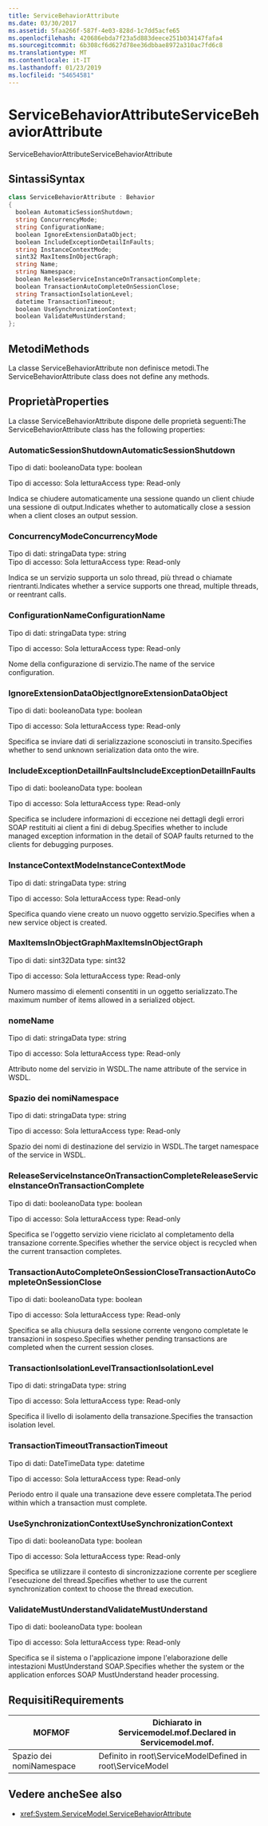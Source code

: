 ```yaml
---
title: ServiceBehaviorAttribute
ms.date: 03/30/2017
ms.assetid: 5faa266f-587f-4e03-828d-1c7dd5acfe65
ms.openlocfilehash: 420686ebda7f23a5d883deece251b034147fafa4
ms.sourcegitcommit: 6b308cf6d627d78ee36dbbae8972a310ac7fd6c8
ms.translationtype: MT
ms.contentlocale: it-IT
ms.lasthandoff: 01/23/2019
ms.locfileid: "54654581"
---
```

# <a name="servicebehaviorattribute"></a><span data-ttu-id="334ca-102">ServiceBehaviorAttribute</span><span class="sxs-lookup"><span data-stu-id="334ca-102">ServiceBehaviorAttribute</span></span>
<span data-ttu-id="334ca-103">ServiceBehaviorAttribute</span><span class="sxs-lookup"><span data-stu-id="334ca-103">ServiceBehaviorAttribute</span></span>  
  
## <a name="syntax"></a><span data-ttu-id="334ca-104">Sintassi</span><span class="sxs-lookup"><span data-stu-id="334ca-104">Syntax</span></span>  
  
```csharp
class ServiceBehaviorAttribute : Behavior  
{  
  boolean AutomaticSessionShutdown;  
  string ConcurrencyMode;  
  string ConfigurationName;  
  boolean IgnoreExtensionDataObject;  
  boolean IncludeExceptionDetailInFaults;  
  string InstanceContextMode;  
  sint32 MaxItemsInObjectGraph;  
  string Name;  
  string Namespace;  
  boolean ReleaseServiceInstanceOnTransactionComplete;  
  boolean TransactionAutoCompleteOnSessionClose;  
  string TransactionIsolationLevel;  
  datetime TransactionTimeout;  
  boolean UseSynchronizationContext;  
  boolean ValidateMustUnderstand;  
};  
```  
  
## <a name="methods"></a><span data-ttu-id="334ca-105">Metodi</span><span class="sxs-lookup"><span data-stu-id="334ca-105">Methods</span></span>  
 <span data-ttu-id="334ca-106">La classe ServiceBehaviorAttribute non definisce metodi.</span><span class="sxs-lookup"><span data-stu-id="334ca-106">The ServiceBehaviorAttribute class does not define any methods.</span></span>  
  
## <a name="properties"></a><span data-ttu-id="334ca-107">Proprietà</span><span class="sxs-lookup"><span data-stu-id="334ca-107">Properties</span></span>  
 <span data-ttu-id="334ca-108">La classe ServiceBehaviorAttribute dispone delle proprietà seguenti:</span><span class="sxs-lookup"><span data-stu-id="334ca-108">The ServiceBehaviorAttribute class has the following properties:</span></span>  
  
### <a name="automaticsessionshutdown"></a><span data-ttu-id="334ca-109">AutomaticSessionShutdown</span><span class="sxs-lookup"><span data-stu-id="334ca-109">AutomaticSessionShutdown</span></span>  
 <span data-ttu-id="334ca-110">Tipo di dati: booleano</span><span class="sxs-lookup"><span data-stu-id="334ca-110">Data type: boolean</span></span>  
  
 <span data-ttu-id="334ca-111">Tipo di accesso: Sola lettura</span><span class="sxs-lookup"><span data-stu-id="334ca-111">Access type: Read-only</span></span>  
  
 <span data-ttu-id="334ca-112">Indica se chiudere automaticamente una sessione quando un client chiude una sessione di output.</span><span class="sxs-lookup"><span data-stu-id="334ca-112">Indicates whether to automatically close a session when a client closes an output session.</span></span>  
  
### <a name="concurrencymode"></a><span data-ttu-id="334ca-113">ConcurrencyMode</span><span class="sxs-lookup"><span data-stu-id="334ca-113">ConcurrencyMode</span></span>  
 <span data-ttu-id="334ca-114">Tipo di dati: stringa</span><span class="sxs-lookup"><span data-stu-id="334ca-114">Data type: string</span></span>  
<span data-ttu-id="334ca-115">Tipo di accesso: Sola lettura</span><span class="sxs-lookup"><span data-stu-id="334ca-115">Access type: Read-only</span></span>  
  
 <span data-ttu-id="334ca-116">Indica se un servizio supporta un solo thread, più thread o chiamate rientranti.</span><span class="sxs-lookup"><span data-stu-id="334ca-116">Indicates whether a service supports one thread, multiple threads, or reentrant calls.</span></span>  
  
### <a name="configurationname"></a><span data-ttu-id="334ca-117">ConfigurationName</span><span class="sxs-lookup"><span data-stu-id="334ca-117">ConfigurationName</span></span>  
 <span data-ttu-id="334ca-118">Tipo di dati: stringa</span><span class="sxs-lookup"><span data-stu-id="334ca-118">Data type: string</span></span>  
  
 <span data-ttu-id="334ca-119">Tipo di accesso: Sola lettura</span><span class="sxs-lookup"><span data-stu-id="334ca-119">Access type: Read-only</span></span>  
  
 <span data-ttu-id="334ca-120">Nome della configurazione di servizio.</span><span class="sxs-lookup"><span data-stu-id="334ca-120">The name of the service configuration.</span></span>  
  
### <a name="ignoreextensiondataobject"></a><span data-ttu-id="334ca-121">IgnoreExtensionDataObject</span><span class="sxs-lookup"><span data-stu-id="334ca-121">IgnoreExtensionDataObject</span></span>  
 <span data-ttu-id="334ca-122">Tipo di dati: booleano</span><span class="sxs-lookup"><span data-stu-id="334ca-122">Data type: boolean</span></span>  
  
 <span data-ttu-id="334ca-123">Tipo di accesso: Sola lettura</span><span class="sxs-lookup"><span data-stu-id="334ca-123">Access type: Read-only</span></span>  
  
 <span data-ttu-id="334ca-124">Specifica se inviare dati di serializzazione sconosciuti in transito.</span><span class="sxs-lookup"><span data-stu-id="334ca-124">Specifies whether to send unknown serialization data onto the wire.</span></span>  
  
### <a name="includeexceptiondetailinfaults"></a><span data-ttu-id="334ca-125">IncludeExceptionDetailInFaults</span><span class="sxs-lookup"><span data-stu-id="334ca-125">IncludeExceptionDetailInFaults</span></span>  
 <span data-ttu-id="334ca-126">Tipo di dati: booleano</span><span class="sxs-lookup"><span data-stu-id="334ca-126">Data type: boolean</span></span>  
  
 <span data-ttu-id="334ca-127">Tipo di accesso: Sola lettura</span><span class="sxs-lookup"><span data-stu-id="334ca-127">Access type: Read-only</span></span>  
  
 <span data-ttu-id="334ca-128">Specifica se includere informazioni di eccezione nei dettagli degli errori SOAP restituiti ai client a fini di debug.</span><span class="sxs-lookup"><span data-stu-id="334ca-128">Specifies whether to include managed exception information in the detail of SOAP faults returned to the clients for debugging purposes.</span></span>  
  
### <a name="instancecontextmode"></a><span data-ttu-id="334ca-129">InstanceContextMode</span><span class="sxs-lookup"><span data-stu-id="334ca-129">InstanceContextMode</span></span>  
 <span data-ttu-id="334ca-130">Tipo di dati: stringa</span><span class="sxs-lookup"><span data-stu-id="334ca-130">Data type: string</span></span>  
  
 <span data-ttu-id="334ca-131">Tipo di accesso: Sola lettura</span><span class="sxs-lookup"><span data-stu-id="334ca-131">Access type: Read-only</span></span>  
  
 <span data-ttu-id="334ca-132">Specifica quando viene creato un nuovo oggetto servizio.</span><span class="sxs-lookup"><span data-stu-id="334ca-132">Specifies when a new service object is created.</span></span>  
  
### <a name="maxitemsinobjectgraph"></a><span data-ttu-id="334ca-133">MaxItemsInObjectGraph</span><span class="sxs-lookup"><span data-stu-id="334ca-133">MaxItemsInObjectGraph</span></span>  
 <span data-ttu-id="334ca-134">Tipo di dati: sint32</span><span class="sxs-lookup"><span data-stu-id="334ca-134">Data type: sint32</span></span>  
  
 <span data-ttu-id="334ca-135">Tipo di accesso: Sola lettura</span><span class="sxs-lookup"><span data-stu-id="334ca-135">Access type: Read-only</span></span>  
  
 <span data-ttu-id="334ca-136">Numero massimo di elementi consentiti in un oggetto serializzato.</span><span class="sxs-lookup"><span data-stu-id="334ca-136">The maximum number of items allowed in a serialized object.</span></span>  
  
### <a name="name"></a><span data-ttu-id="334ca-137">nome</span><span class="sxs-lookup"><span data-stu-id="334ca-137">Name</span></span>  
 <span data-ttu-id="334ca-138">Tipo di dati: stringa</span><span class="sxs-lookup"><span data-stu-id="334ca-138">Data type: string</span></span>  
  
 <span data-ttu-id="334ca-139">Tipo di accesso: Sola lettura</span><span class="sxs-lookup"><span data-stu-id="334ca-139">Access type: Read-only</span></span>  
  
 <span data-ttu-id="334ca-140">Attributo nome del servizio in WSDL.</span><span class="sxs-lookup"><span data-stu-id="334ca-140">The name attribute of the service in WSDL.</span></span>  
  
### <a name="namespace"></a><span data-ttu-id="334ca-141">Spazio dei nomi</span><span class="sxs-lookup"><span data-stu-id="334ca-141">Namespace</span></span>  
 <span data-ttu-id="334ca-142">Tipo di dati: stringa</span><span class="sxs-lookup"><span data-stu-id="334ca-142">Data type: string</span></span>  
  
 <span data-ttu-id="334ca-143">Tipo di accesso: Sola lettura</span><span class="sxs-lookup"><span data-stu-id="334ca-143">Access type: Read-only</span></span>  
  
 <span data-ttu-id="334ca-144">Spazio dei nomi di destinazione del servizio in WSDL.</span><span class="sxs-lookup"><span data-stu-id="334ca-144">The target namespace of the service in WSDL.</span></span>  
  
### <a name="releaseserviceinstanceontransactioncomplete"></a><span data-ttu-id="334ca-145">ReleaseServiceInstanceOnTransactionComplete</span><span class="sxs-lookup"><span data-stu-id="334ca-145">ReleaseServiceInstanceOnTransactionComplete</span></span>  
 <span data-ttu-id="334ca-146">Tipo di dati: booleano</span><span class="sxs-lookup"><span data-stu-id="334ca-146">Data type: boolean</span></span>  
  
 <span data-ttu-id="334ca-147">Tipo di accesso: Sola lettura</span><span class="sxs-lookup"><span data-stu-id="334ca-147">Access type: Read-only</span></span>  
  
 <span data-ttu-id="334ca-148">Specifica se l'oggetto servizio viene riciclato al completamento della transazione corrente.</span><span class="sxs-lookup"><span data-stu-id="334ca-148">Specifies whether the service object is recycled when the current transaction completes.</span></span>  
  
### <a name="transactionautocompleteonsessionclose"></a><span data-ttu-id="334ca-149">TransactionAutoCompleteOnSessionClose</span><span class="sxs-lookup"><span data-stu-id="334ca-149">TransactionAutoCompleteOnSessionClose</span></span>  
 <span data-ttu-id="334ca-150">Tipo di dati: booleano</span><span class="sxs-lookup"><span data-stu-id="334ca-150">Data type: boolean</span></span>  
  
 <span data-ttu-id="334ca-151">Tipo di accesso: Sola lettura</span><span class="sxs-lookup"><span data-stu-id="334ca-151">Access type: Read-only</span></span>  
  
 <span data-ttu-id="334ca-152">Specifica se alla chiusura della sessione corrente vengono completate le transazioni in sospeso.</span><span class="sxs-lookup"><span data-stu-id="334ca-152">Specifies whether pending transactions are completed when the current session closes.</span></span>  
  
### <a name="transactionisolationlevel"></a><span data-ttu-id="334ca-153">TransactionIsolationLevel</span><span class="sxs-lookup"><span data-stu-id="334ca-153">TransactionIsolationLevel</span></span>  
 <span data-ttu-id="334ca-154">Tipo di dati: stringa</span><span class="sxs-lookup"><span data-stu-id="334ca-154">Data type: string</span></span>  
  
 <span data-ttu-id="334ca-155">Tipo di accesso: Sola lettura</span><span class="sxs-lookup"><span data-stu-id="334ca-155">Access type: Read-only</span></span>  
  
 <span data-ttu-id="334ca-156">Specifica il livello di isolamento della transazione.</span><span class="sxs-lookup"><span data-stu-id="334ca-156">Specifies the transaction isolation level.</span></span>  
  
### <a name="transactiontimeout"></a><span data-ttu-id="334ca-157">TransactionTimeout</span><span class="sxs-lookup"><span data-stu-id="334ca-157">TransactionTimeout</span></span>  
 <span data-ttu-id="334ca-158">Tipo di dati: DateTime</span><span class="sxs-lookup"><span data-stu-id="334ca-158">Data type: datetime</span></span>  
  
 <span data-ttu-id="334ca-159">Tipo di accesso: Sola lettura</span><span class="sxs-lookup"><span data-stu-id="334ca-159">Access type: Read-only</span></span>  
  
 <span data-ttu-id="334ca-160">Periodo entro il quale una transazione deve essere completata.</span><span class="sxs-lookup"><span data-stu-id="334ca-160">The period within which a transaction must complete.</span></span>  
  
### <a name="usesynchronizationcontext"></a><span data-ttu-id="334ca-161">UseSynchronizationContext</span><span class="sxs-lookup"><span data-stu-id="334ca-161">UseSynchronizationContext</span></span>  
 <span data-ttu-id="334ca-162">Tipo di dati: booleano</span><span class="sxs-lookup"><span data-stu-id="334ca-162">Data type: boolean</span></span>  
  
 <span data-ttu-id="334ca-163">Tipo di accesso: Sola lettura</span><span class="sxs-lookup"><span data-stu-id="334ca-163">Access type: Read-only</span></span>  
  
 <span data-ttu-id="334ca-164">Specifica se utilizzare il contesto di sincronizzazione corrente per scegliere l'esecuzione del thread.</span><span class="sxs-lookup"><span data-stu-id="334ca-164">Specifies whether to use the current synchronization context to choose the thread execution.</span></span>  
  
### <a name="validatemustunderstand"></a><span data-ttu-id="334ca-165">ValidateMustUnderstand</span><span class="sxs-lookup"><span data-stu-id="334ca-165">ValidateMustUnderstand</span></span>  
 <span data-ttu-id="334ca-166">Tipo di dati: booleano</span><span class="sxs-lookup"><span data-stu-id="334ca-166">Data type: boolean</span></span>  
  
 <span data-ttu-id="334ca-167">Tipo di accesso: Sola lettura</span><span class="sxs-lookup"><span data-stu-id="334ca-167">Access type: Read-only</span></span>  
  
 <span data-ttu-id="334ca-168">Specifica se il sistema o l'applicazione impone l'elaborazione delle intestazioni MustUnderstand SOAP.</span><span class="sxs-lookup"><span data-stu-id="334ca-168">Specifies whether the system or the application enforces SOAP MustUnderstand header processing.</span></span>  
  
## <a name="requirements"></a><span data-ttu-id="334ca-169">Requisiti</span><span class="sxs-lookup"><span data-stu-id="334ca-169">Requirements</span></span>  
  
|<span data-ttu-id="334ca-170">MOF</span><span class="sxs-lookup"><span data-stu-id="334ca-170">MOF</span></span>|<span data-ttu-id="334ca-171">Dichiarato in Servicemodel.mof.</span><span class="sxs-lookup"><span data-stu-id="334ca-171">Declared in Servicemodel.mof.</span></span>|  
|---------|-----------------------------------|  
|<span data-ttu-id="334ca-172">Spazio dei nomi</span><span class="sxs-lookup"><span data-stu-id="334ca-172">Namespace</span></span>|<span data-ttu-id="334ca-173">Definito in root\ServiceModel</span><span class="sxs-lookup"><span data-stu-id="334ca-173">Defined in root\ServiceModel</span></span>|  
  
## <a name="see-also"></a><span data-ttu-id="334ca-174">Vedere anche</span><span class="sxs-lookup"><span data-stu-id="334ca-174">See also</span></span>
- <xref:System.ServiceModel.ServiceBehaviorAttribute>
